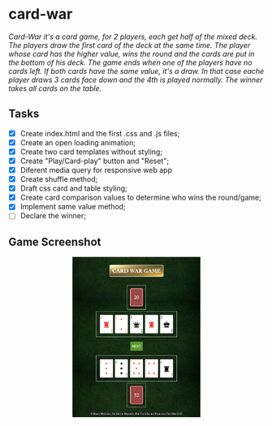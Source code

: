 # card-war

_Card-War it's a card game, for 2 players, each get half of the mixed deck._
_The players draw the first card of the deck at the same time._
_The player whose card has the higher value, wins the round and the cards are put in the bottom of his deck._
_The game ends when one of the players have no cards left._
_If both cards have the same value, it's a draw. In that case eache player draws 3 cards face down and the 4th is played normally._
_The winner takes all cards on the table._

## Tasks

- [x] Create index.html and the first .css and .js files;
- [x] Create an open loading animation;
- [x] Create two card templates without styling;
- [x] Create "Play/Card-play" button and "Reset";
- [x] Diferent media query for responsive web app
- [x] Create shuffle method;
- [x] Draft css card and table styling;
- [x] Create card comparison values to determine who wins the round/game;
- [x] Implement same value method;
- [ ] Declare the winner;

## Game Screenshot

<p align="center">
  <img src="./image/gameScreenshot.png" alt="Card War Game"  width="50%" height="50%">

</p>

